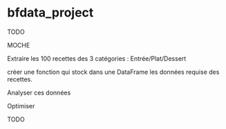 # bfdata_project

TODO 

MOCHE

Extraire les 100 recettes des 3 catégories : Entrée/Plat/Dessert

créer une fonction qui stock dans une DataFrame les données requise des recettes.

Analyser ces données

Optimiser

TODO